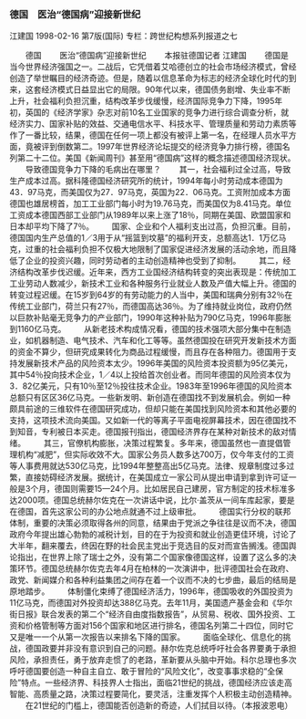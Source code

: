 ### 德国　医治“德国病”迎接新世纪
江建国
1998-02-16
第7版(国际)
专栏：跨世纪构想系列报道之七

　　德国
　　医治“德国病”迎接新世纪
　　本报驻德国记者  江建国
　　德国是当今世界经济强国之一。二战后，它凭借着艾哈德创立的社会市场经济模式，曾经创造了举世瞩目的经济奇迹。但是，随着以信息革命为标志的经济全球化时代的到来，这套经济模式日益显出它的局限。90年代以来，德国债务剧增、失业率不断上升，社会福利负担沉重，结构改革步伐缓慢，经济国际竞争力下降，1995年初，英国的《经济学家》杂志对前10名工业国家的竞争力进行综合调查分析，就经济实力、国家补贴的效益、交通电信水平、科技水平、管理质量和劳动力素质等作了一番比较，结果，德国在任何一项上都没有被评上第一名，在经理人员水平方面，竟被评到倒数第二。1997年世界经济论坛提交的经济竞争力排行榜，德国名列第二十二位。美国《新闻周刊》甚至用“德国病”这样的概念描述德国经济现状。
　　导致德国竞争力下降的毛病出在哪里？
　　其一，社会福利过全过高，导致生产成本过高。据科隆德国经济研究所的统计，1994年每小时劳动成本德国为43．97马克，而美国仅为27．97马克，英国为22．06马克。工资附加成本方面德国也雄居榜首，加工工业部门每小时为19.76马克，而美国仅为8.41马克。单位工资成本德国西部工业部门从1989年以来上涨了18％，同期在美国、欧盟国家和日本却平均下降了7％。
　　国家、企业和个人福利支出过高，负担沉重。目前，德国国内生产总值的1／3用于从“摇篮到坟墓”的福利开支，总额高达1．1万亿马克，过重的社会福利负担不仅极大地限制了国家促进经济发展的活动余地，而且降低了企业的投资兴趣，同时劳动者的主动创造精神也受到了抑制。
　　其二，经济结构改革步伐迟缓。近年来，西方工业国经济结构转变的突出表现是：传统加工工业劳动人数减少，新技术工业和各种服务行业就业人数及产值大幅上升。德国的转变过程迟缓。在15岁到64岁的有劳动能力的人当中，美国和瑞典分别有32％在传统工业部门，荷兰只有27％，而德国高达36％。为了维持就业岗位，政府仍然以巨款补贴毫无竞争力的产业部门，1990年这种补贴为790亿马克，1996年膨胀到1160亿马克。
　　从新老技术构成情况看，德国的技术强项大部分集中在制造业，如机器制造、电气技术、汽车和化工等等。虽然德国投在研究开发新技术方面的资金不算少，但研究成果转化为商品过程缓慢，而且存在各种阻力。德国用于支持发展新技术产品的风险资本太少。1996年美国的风险资本投资额为95亿美元，其中54％投向技术企业，1／4以上投给首次创业者。而同年德国的风险资本仅为3．82亿美元，只有10％至12％投往技术企业。1983年至1996年德国的风险资本总额只有区区36亿马克。一些新发明、新创造在德国找不到发展机会。例如一种颇具前途的三维软件在德国研究成功，但却只能在美国找到风险资本和其他必要的支持，这项技术流向美国。又如新一代的等离子平面电视屏幕技术，因在德国找不到知音，专利被日本买走。德国报刊指出，德国经济界存在某种对新技术的敌对情绪。
　　其三，官僚机构膨胀，决策过程繁复。多年来，德国虽然也一直提倡管理机构“减肥”，但实际收效不大。国家公务员人数多达700万，仅今年支付的工资等人事费用就达530亿马克，比1994年整整高出5亿马克。法律、规章制度过多过繁，直接妨碍经济发展。据统计，在美国成立一家公司从提出申请到拿到许可证一般是3个月，德国则需要15—24个月。比如居民自己建房，官方制定的技术标准多达2000项。德国总统赫尔佐克在一次讲话中说，比尔·盖茨从一间车库起家，要是在德国，首先这家公司的办公地点就通不过上级审批。
　　德国实行分权的联邦体制，重要的决策必须取得各州的同意，结果由于党派之争往往是议而不决，德国政府今年提出雄心勃勃的减税计划，目的在于为投资和就业创造更佳环境，讨论了大半年，翻来覆去，终因在野的社会民主党出于竞选目的反对而宣告搁浅。德国舆论指出，在世界上除了瑞士之外，没有第二个国家像德国这样，设置了这么多的决策环节。德国总统赫尔佐克去年4月在柏林的一次演讲中，批评德国社会在政府、政党、新闻媒介和各种利益集团之间存在着一个议而不决的七步曲，最后的结局是原地踏步。
　　体制僵化束缚了德国经济活力，1996年，德国吸收的外国投资为11亿马克，而德国对外投资却达388亿马克。去年11月，美国遗产基金会和《华尔街日报》联合发表的第二个“经济自由度指数报告”，从贸易、税收、国外投资、工资和价格管制等方面对156个国家和地区进行排名，德国名列第二十四位，同时它又是唯一一个从第一次报告以来排名下降的国家。
　　面临全球化、信息化的挑战，德国政要并非没有意识到自己的问题。赫尔佐克总统呼吁社会各界要勇于承担风险，承担责任，勇于放弃走惯了的老路，革新要从头脑中开始。科尔总理也多次呼吁德国要创造一种自主自立、敢于冒险的“风险文化”，改变事事求稳的“全保险”特点。一些经济界、科技界人士指出，面临21世纪的挑战，德国经济应该走高智能、高质量之路，决策过程要简化，要灵活，注重发挥个人积极主动创造精神。
　　在21世纪的门槛上，德国能否创造新的奇迹，人们拭目以待。（本报波恩电）
